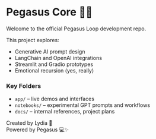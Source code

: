 # Pegasus Core 🧠🐎

Welcome to the official Pegasus Loop development repo.

This project explores:
- Generative AI prompt design
- LangChain and OpenAI integrations
- Streamlit and Gradio prototypes
- Emotional recursion (yes, really)

### Key Folders
- `app/` – live demos and interfaces
- `notebooks/` – experimental GPT prompts and workflows
- `docs/` – internal references, project plans

Created by Lydia 🦄  
Powered by Pegasus 💻✨
